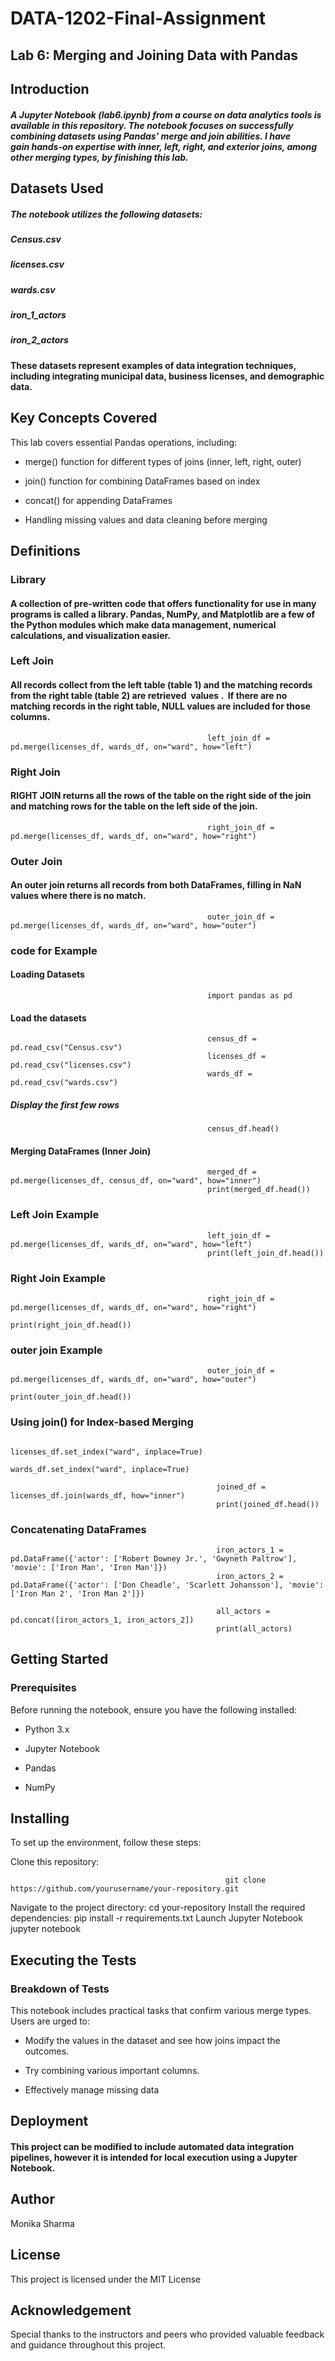 # DATA-1202-Final-Assignment
## Lab 6: Merging and Joining Data with Pandas
## Introduction
##### A Jupyter Notebook (lab6.ipynb) from a course on data analytics tools is available in this repository. The notebook focuses on successfully combining datasets using Pandas' merge and join abilities. I have gain hands-on expertise with inner, left, right, and exterior joins, among other merging types, by finishing this lab.
## Datasets Used
##### The notebook utilizes the following datasets:
##### Census.csv
##### licenses.csv
##### wards.csv
##### iron_1_actors
##### iron_2_actors
#### These datasets represent examples of data integration techniques, including integrating municipal data, business licenses, and demographic data.

## Key Concepts Covered
This lab covers essential Pandas operations, including:

- merge() function for different types of joins (inner, left, right, outer)

- join() function for combining DataFrames based on index

- concat() for appending DataFrames

- Handling missing values and data cleaning before merging
## Definitions
### Library
#### A collection of pre-written code that offers functionality for use in many programs is called a library. Pandas, NumPy, and Matplotlib are a few of the Python modules which make data management, numerical calculations, and visualization easier.
### Left Join
#### All records collect from the left table (table 1) and the matching records from the right table (table 2) are retrieved  values .  If there are no matching records in the right table, NULL values are included for those columns.
                                                left_join_df = pd.merge(licenses_df, wards_df, on="ward", how="left")

### Right Join
#### RIGHT JOIN returns all the rows of the table on the right side of the join and matching rows for the table on the left side of the join. 
                                                right_join_df = pd.merge(licenses_df, wards_df, on="ward", how="right")

### Outer Join
#### An outer join returns all records from both DataFrames, filling in NaN values where there is no match.
                                                outer_join_df = pd.merge(licenses_df, wards_df, on="ward", how="outer")
### code for Example
#### Loading Datasets
                                                import pandas as pd

#### Load the datasets
                                                census_df = pd.read_csv("Census.csv")
                                                licenses_df = pd.read_csv("licenses.csv")
                                                wards_df = pd.read_csv("wards.csv")

##### Display the first few rows
                                                census_df.head()
#### Merging DataFrames (Inner Join)
                                                
                                                merged_df = pd.merge(licenses_df, census_df, on="ward", how="inner")
                                                print(merged_df.head())
### Left Join Example
                                                left_join_df = pd.merge(licenses_df, wards_df, on="ward", how="left")
                                                print(left_join_df.head())
### Right Join Example
                                                right_join_df = pd.merge(licenses_df, wards_df, on="ward", how="right")
                                                print(right_join_df.head())
### outer join Example
                                                outer_join_df = pd.merge(licenses_df, wards_df, on="ward", how="outer")
                                                print(outer_join_df.head())
### Using join() for Index-based Merging
                                                  licenses_df.set_index("ward", inplace=True)
                                                  wards_df.set_index("ward", inplace=True)
                                                  
                                                  joined_df = licenses_df.join(wards_df, how="inner")
                                                  print(joined_df.head())
### Concatenating DataFrames
                                                  iron_actors_1 = pd.DataFrame({'actor': ['Robert Downey Jr.', 'Gwyneth Paltrow'], 'movie': ['Iron Man', 'Iron Man']})
                                                  iron_actors_2 = pd.DataFrame({'actor': ['Don Cheadle', 'Scarlett Johansson'], 'movie': ['Iron Man 2', 'Iron Man 2']})
                                                  
                                                  all_actors = pd.concat([iron_actors_1, iron_actors_2])
                                                  print(all_actors)
## Getting Started

### Prerequisites

Before running the notebook, ensure you have the following installed:

- Python 3.x

- Jupyter Notebook

- Pandas

- NumPy
## Installing

To set up the environment, follow these steps:

Clone this repository:
                                                   
                                                    git clone https://github.com/yourusername/your-repository.git
Navigate to the project directory:
                                                    cd your-repository
Install the required dependencies:
                                                    pip install -r requirements.txt
Launch Jupyter Notebook
                                                    jupyter notebook
## Executing the Tests

### Breakdown of Tests

This notebook includes practical tasks that confirm various merge types. Users are urged to:

- Modify the values in the dataset and see how joins impact the outcomes.

- Try combining various important columns.

- Effectively manage missing data
## Deployment
#### This project can be modified to include automated data integration pipelines, however it is intended for local execution using a Jupyter Notebook.
## Author

 Monika Sharma
## License

This project is licensed under the MIT License

## Acknowledgement

Special thanks to the instructors and peers who provided valuable feedback and guidance throughout this project.











